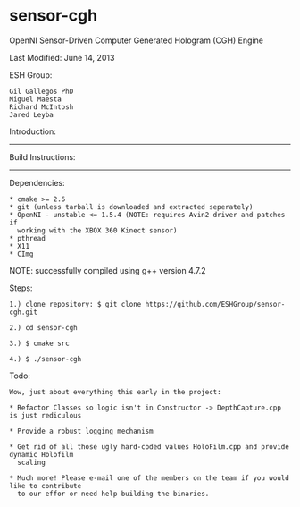 sensor-cgh
==========

OpenNI Sensor-Driven Computer Generated Hologram (CGH) Engine

Last Modified: June 14, 2013
 
ESH Group:

	Gil Gallegos PhD
	Miguel Maesta
	Richard McIntosh
	Jared Leyba
	
Introduction:
******************************************************************************


Build Instructions:
******************************************************************************

Dependencies:
	
	* cmake >= 2.6	
	* git (unless tarball is downloaded and extracted seperately)	
	* OpenNI - unstable <= 1.5.4 (NOTE: requires Avin2 driver and patches if 
	  working with the XBOX 360 Kinect sensor)
	* pthread
	* X11
	* CImg


NOTE: successfully compiled using g++ version 4.7.2

Steps:

	1.) clone repository: $ git clone https://github.com/ESHGroup/sensor-cgh.git

	2.) cd sensor-cgh

	3.) $ cmake src

	4.) $ ./sensor-cgh

Todo:

	Wow, just about everything this early in the project:
	
	* Refactor Classes so logic isn't in Constructor -> DepthCapture.cpp is just rediculous
	 
	* Provide a robust logging mechanism
	 
	* Get rid of all those ugly hard-coded values HoloFilm.cpp and provide dynamic Holofilm 
	  scaling

	* Much more! Please e-mail one of the members on the team if you would like to contribute
	  to our effor or need help building the binaries.

